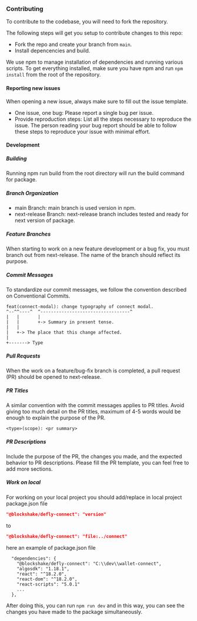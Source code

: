 ### Contributing

To contribute to the codebase, you will need to fork the repository.

The following steps will get you setup to contribute changes to this repo:

- Fork the repo and create your branch from `main`.
- Install depencencies and build.

We use npm to manage installation of dependencies and running various scripts. To get everything installed, make sure you have npm and run `npm install` from the root of the repository.

#### Reporting new issues

When opening a new issue, always make sure to fill out the issue template.

- One issue, one bug: Please report a single bug per issue.
- Provide reproduction steps: List all the steps necessary to reproduce the issue. The person reading your bug report should be able to follow these steps to reproduce your issue with minimal effort.

#### Development

##### Building

Running npm run build from the root directory will run the build command for package.

##### Branch Organization

- main Branch: main branch is used version in npm.
- next-release Branch: next-release branch includes tested and ready for next version of package.

##### Feature Branches

When starting to work on a new feature development or a bug fix, you must branch out from next-release. The name of the branch should reflect its purpose.

##### Commit Messages

To standardize our commit messages, we follow the convention described on Conventional Commits.

```ssh
feat(connect-modal): change typography of connect modal.
^--^^----^  ^----------------------------------^
|   |       |
|   |       +-> Summary in present tense.
|   |
|   +-> The place that this change affected.
|
+-------> Type
```

##### Pull Requests

When the work on a feature/bug-fix branch is completed, a pull request (PR) should be opened to next-release.

##### PR Titles

A similar convention with the commit messages applies to PR titles. Avoid giving too much detail on the PR titles, maximum of 4-5 words would be enough to explain the purpose of the PR.

```ssh
<type>(scope): <pr summary>
```

##### PR Descriptions

Include the purpose of the PR, the changes you made, and the expected behavior to PR descriptions. Please fill the PR template, you can feel free to add more sections.

##### Work on local

For working on your local project you should add/replace in local project package.json file
```json
"@blockshake/defly-connect": "version"
```

to

```json
"@blockshake/defly-connect": "file:../connect"
```

here an example of package.json file

```code
  "dependencies": {
    "@blockshake/defly-connect": "C:\\dev\\wallet-connect",
    "algosdk": "1.18.1",
    "react": "^18.2.0",
    "react-dom": "^18.2.0",
    "react-scripts": "5.0.1"
    ...
  },
```

After doing this, you can run `npm run dev` and in this way, you can see the changes you have made to the package simultaneously.
